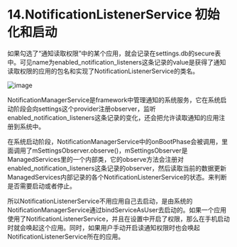# 14.NotificationListenerService 初始化和启动

如果勾选了“通知读取权限”中的某个应用，就会记录在settings.db的secure表中。可见name为enabled_notification_listeners这条记录的value是获得了通知读取权限的应用的包名和实现了NotificationListenerService的类名。

![image](https://img-blog.csdn.net/20160515161614152?watermark/2/text/aHR0cDovL2Jsb2cuY3Nkbi5uZXQv/font/5a6L5L2T/fontsize/400/fill/I0JBQkFCMA==/dissolve/70/gravity/Center)

NotificationManagerService是framework中管理通知的系统服务，它在系统启动阶段会向settings这个provider注册observer，监听enabled_notification_listeners这条记录的变化，还会把允许读取通知的应用注册到系统中。

在系统启动阶段，NotificationManagerService中的onBootPhase会被调用，里面调用了mSettingsObserver.observe()，mSettingsObserver是ManagedServices里的一个内部类，它的observe方法会注册对enabled_notification_listeners这条记录的observer，然后读取当前的数据更新ManagedServices内部记录的各个NotificationListenerService的状态。来判断是否需要启动或者停止。

所以NotificationListenerService不用应用自己去启动，是由系统的NotificationManagerService通过bindServiceAsUser去启动的。如果一个应用使用了NotificationListenerService，并且在设置中开启了权限，那么在手机启动时就会唤起这个应用。同时，如果用户手动开启读通知权限时也会唤起NotificationListenerService所在的应用。

